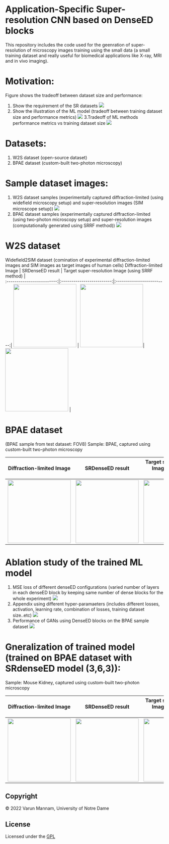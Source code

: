 # Application-Specific Super-resolution CNN based on DenseED blocks
This repository includes the code used for the geenration of super-resolution of microscopy images training using the small data (a small training dataset and really useful for biomedical applications like X-ray, MRI and in vivo imaging). 

# Motivation: 
Figure shows the tradeoff between dataset size and performance: 
1. Show the requirement of the SR datasets
![](Results/motivation_files/big_motivation1.jpg)
2. Show the illustration of the ML model (tradeoff between training dataset size and performance metrics)
![](Results/motivation_files/Motivation1.jpg)
3.Tradeoff of ML methods performance metrics vs training dataset size
![](Results/motivation_files/motivation2.jpg)


# Datasets: 
1. W2S dataset (open-source dataset)
2. BPAE dataset (custom-built two-photon microscopy)

# Sample dataset images: 
1. W2S dataset samples (experimentally captured diffraction-limited (using widefield microscopy setup) and super-resolution images (SIM microscope setup))
![](Results/dataset_sample_images/training_dataset.jpg)
2. BPAE dataset samples (experimentally captured diffraction-limited (using two-photon microscopy setup) and super-resolution images (computationally generated using SRRF method))
![](Results/dataset_sample_images/training_dataset2.jpg)

# W2S dataset
Widefield2SIM dataset (comination of experimental diffraction-limited images and SIM images as target images of human cells)
Diffraction-limited Image          | SRDenseED result         | Target super-resolution Image (using SRRF method)		         |	
:-------------------------:|:-------------------------:|:-------------------------:|
<img src="Results/Main_figure/main_images/DL_image.png" width="200" height="200" />   |  <img src="Results/Main_figure/main_images/FCN_denseED_Est_SR_image.png" width="200" height="200" />| <img src="Results/Main_figure/main_images/target_SR_image.png" width="200" height="200" /> |


# BPAE dataset
(BPAE sample from test dataset: FOV8)
Sample: BPAE, captured using custom-built two-photon microscopy

Diffraction-limited Image          | SRDenseED result         | Target super-resolution Image (using SRRF method)		         |	
:-------------------------:|:-------------------------:|:-------------------------:|
<img src="Results/Main_figure/main_images/DL_image.png" width="200" height="200" />   |  <img src="Results/Main_figure/main_images/FCN_denseED_Est_SR_image.png" width="200" height="200" />| <img src="Results/Main_figure/main_images/target_SR_image.png" width="200" height="200" /> |


# Ablation study of the trained ML model
1. MSE loss of different denseED configurations (varied number of layers in each denseED block by keeping same number of dense blocks for the whole experiment)
![](Results/Ablation_study/diff_models.jpg)
2. Appendix using different hyper-paramaeters (includes different losses, activation, learning rate, combination of losses, training dataset size..etc)
![](Results/Ablation_study/FCNs_diff_hyper_params.png)
3. Performance of GANs using DenseED blocks on the BPAE sample dataset
![](Results/Ablation_study/GANs_diff_hyper_params.jpg)


# Gneralization of trained model (trained on BPAE dataset with SRdenseED model (3,6,3)): 
Sample: Mouse Kidney, captured using custom-built two-photon microscopy

Diffraction-limited Image          | SRDenseED result         | Target super-resolution Image (using SRRF method)		         |	
:-------------------------:|:-------------------------:|:-------------------------:|
<img src="Results/Transfer_learning_Mouse_kidney/DL_image_MK_orange.png" width="200" height="200" />   |  <img src="Results/Transfer_learning_Mouse_kidney/Est_SR_image_MK_orange.png" width="200" height="200" />| <img src="Results/Transfer_learning_Mouse_kidney/target_SR_image_MK_orange.png" width="200" height="200" /> |




## **Copyright**

© 2022 Varun Mannam, University of Notre Dame  

## **License**

Licensed under the [GPL](https://github.com/ND-HowardGroup/Deep_learning_Super-resolution/blob/main/LICENSE)
